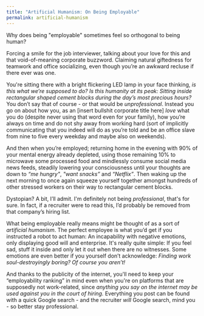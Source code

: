 ```yaml
---
title: "Artificial Humanism: On Being Employable"
permalink: artificial-humanism
---
```


Why does being "employable" sometimes feel so orthogonal to being human?

Forcing a smile for the job interviewer, talking about your love for this and that void-of-meaning corporate buzzword. Claiming natural giftedness for teamwork and office socializing, even though you’re an awkward recluse if there ever was one.

You're sitting there with a bright flickering LED lamp in your face thinking, _is this what we’re supposed to do? Is this humanity at its peak: Sitting inside rectangular shaped cement blocks during the day’s most precious hours?_ You don’t say that of course - or that would be _unprofessional_. Instead you go on about how you, as an [insert bullshit corporate title here] _love_ what you do (despite never using that word even for your family), how you’re always on time and do not shy away from working hard (sort of implicitly communicating that you indeed will do as you’re told and be an office slave from nine to five every weekday and maybe also on weekends).

And then when you’re employed; returning home in the evening with 90% of your mental energy already depleted, using those remaining 10% to microwave some processed food and mindlessly consume social media news feeds, steadily lowering your consciousness until your thoughts are down to _“me hungry"_, _"want snacks”_ and _“Netflix”_. Then waking up the next morning to once again squeeze yourself together amongst hundreds of other stressed workers on their way to rectangular cement blocks.

Dystopian? A bit, I’ll admit. I'm definitely not being _professional_, that's for sure. In fact, if a recruiter were to read this, I’d probably be removed from that company’s hiring list.

What being employable really means might be thought of as a sort of _artificial humanism_. The perfect employee is what you’d get if you instructed a robot to act human: An incapability with negative emotions, only displaying good will and enterprise. It's really quite simple: If you feel sad, stuff it inside and only let it out when there are no witnesses. Some emotions are even better if you yourself don’t acknowledge: _Finding work soul-destroyingly boring? Of course you aren’t!_

And thanks to the publicity of the internet, you'll need to keep your “employability ranking” in mind even when you're on platforms that are supposedly not work-related, since _anything you say on the internet may be used against you in the court of hiring._ Everything you post can be found with a quick Google search - and the recruiter _will_ Google search, mind you - so better stay professional.
